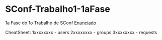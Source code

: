 # SConf-Trabalho1-1aFase
1a Fase do 1o Trabalho de SConf
[Enunciado](https://moodle.ciencias.ulisboa.pt/pluginfile.php/399311/mod_resource/content/12/trab1_Fase1_2022_v2.pdf)

CheatSheet:
1xxxxxxxx - users
2xxxxxxxx - groups
3xxxxxxxx - requests
